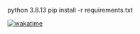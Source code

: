 python 3.8.13
pip install -r requirements.txt

<a href="https://wakatime.com/badge/user/ab9dd99d-9383-4ca6-8b36-2b53e8aa2281/project/018e207a-2f40-4b5a-8eb9-ff7ff0f9a6bc"><img src="https://wakatime.com/badge/user/ab9dd99d-9383-4ca6-8b36-2b53e8aa2281/project/018e207a-2f40-4b5a-8eb9-ff7ff0f9a6bc.svg" alt="wakatime"></a>
